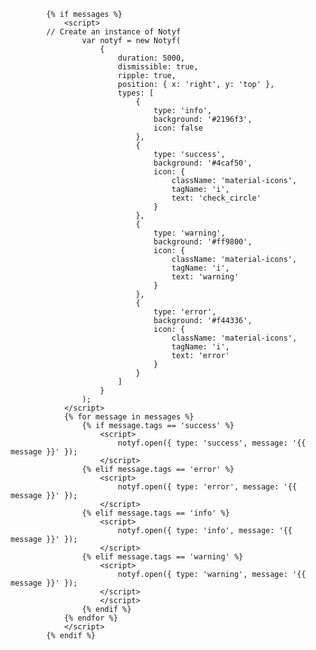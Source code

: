             {% if messages %}
                <script>
            // Create an instance of Notyf
                    var notyf = new Notyf(
                        {
                            duration: 5000,
                            dismissible: true,
                            ripple: true,
                            position: { x: 'right', y: 'top' },
                            types: [
                                {
                                    type: 'info',
                                    background: '#2196f3',
                                    icon: false
                                },
                                {
                                    type: 'success',
                                    background: '#4caf50',
                                    icon: {
                                        className: 'material-icons',
                                        tagName: 'i',
                                        text: 'check_circle'
                                    }
                                },
                                {
                                    type: 'warning',
                                    background: '#ff9800',
                                    icon: {
                                        className: 'material-icons',
                                        tagName: 'i',
                                        text: 'warning'
                                    }
                                },
                                {
                                    type: 'error',
                                    background: '#f44336',
                                    icon: {
                                        className: 'material-icons',
                                        tagName: 'i',
                                        text: 'error'
                                    }
                                }
                            ]
                        }
                    );
                </script>
                {% for message in messages %}
                    {% if message.tags == 'success' %}
                        <script>
                            notyf.open({ type: 'success', message: '{{ message }}' });
                        </script>
                    {% elif message.tags == 'error' %}
                        <script>
                            notyf.open({ type: 'error', message: '{{ message }}' });
                        </script>
                    {% elif message.tags == 'info' %}
                        <script>
                            notyf.open({ type: 'info', message: '{{ message }}' });
                        </script>
                    {% elif message.tags == 'warning' %}
                        <script>
                            notyf.open({ type: 'warning', message: '{{ message }}' });
                        </script>
                        </script>
                    {% endif %}
                {% endfor %}
                </script>
            {% endif %}

